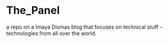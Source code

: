 # The_Panel
a repo on a Imaya Dismas blog that focuses on technical stuff - technologies from all over the world.
